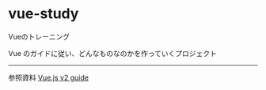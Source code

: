# vue-study
Vueのトレーニング

Vue のガイドに従い、どんなものなのかを作っていくプロジェクト


----------
参照資料
[Vue.js v2 guide](https://jp.vuejs.org/v2/guide/)

